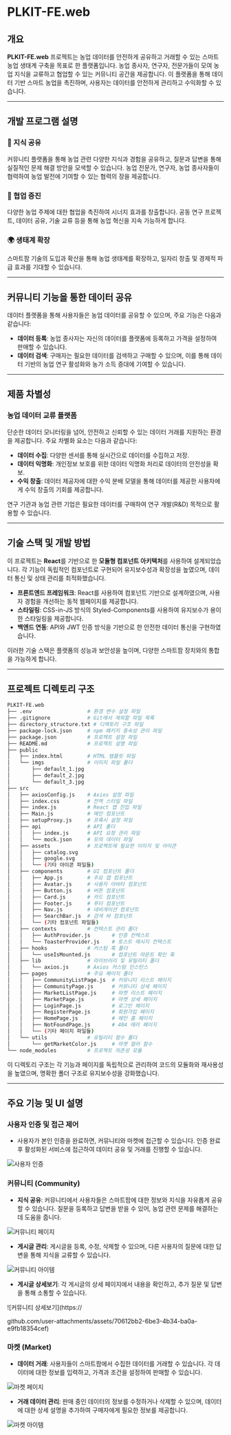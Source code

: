# PLKIT-FE.web

## 개요

**PLKIT-FE.web** 프로젝트는 농업 데이터를 안전하게 공유하고 거래할 수 있는 스마트 농업 생태계 구축을 목표로 한 플랫폼입니다. 농업 종사자, 연구자, 전문가들이 모여 농업 지식을 교류하고 협업할 수 있는 커뮤니티 공간을 제공합니다. 이 플랫폼을 통해 데이터 기반 스마트 농업을 촉진하며, 사용자는 데이터를 안전하게 관리하고 수익화할 수 있습니다.

---

## 개발 프로그램 설명

### 🌱 지식 공유
커뮤니티 플랫폼을 통해 농업 관련 다양한 지식과 경험을 공유하고, 질문과 답변을 통해 실질적인 문제 해결 방안을 모색할 수 있습니다. 농업 전문가, 연구자, 농업 종사자들이 협력하여 농업 발전에 기여할 수 있는 협력의 장을 제공합니다.

### 🤝 협업 증진
다양한 농업 주제에 대한 협업을 촉진하여 시너지 효과를 창출합니다. 공동 연구 프로젝트, 데이터 공유, 기술 교류 등을 통해 농업 혁신을 지속 가능하게 합니다.

### 🌍 생태계 확장
스마트팜 기술의 도입과 확산을 통해 농업 생태계를 확장하고, 일자리 창출 및 경제적 파급 효과를 기대할 수 있습니다.

---

## 커뮤니티 기능을 통한 데이터 공유

데이터 플랫폼을 통해 사용자들은 농업 데이터를 공유할 수 있으며, 주요 기능은 다음과 같습니다:

- **데이터 등록**: 농업 종사자는 자신의 데이터를 플랫폼에 등록하고 가격을 설정하여 판매할 수 있습니다.
- **데이터 검색**: 구매자는 필요한 데이터를 검색하고 구매할 수 있으며, 이를 통해 데이터 기반의 농업 연구 활성화와 농가 소득 증대에 기여할 수 있습니다.

---

## 제품 차별성

### 농업 데이터 교류 플랫폼

단순한 데이터 모니터링을 넘어, 안전하고 신뢰할 수 있는 데이터 거래를 지원하는 환경을 제공합니다. 주요 차별화 요소는 다음과 같습니다:

- **데이터 수집**: 다양한 센서를 통해 실시간으로 데이터를 수집하고 저장.
- **데이터 익명화**: 개인정보 보호를 위한 데이터 익명화 처리로 데이터의 안전성을 확보.
- **수익 창출**: 데이터 제공자에 대한 수익 분배 모델을 통해 데이터를 제공한 사용자에게 수익 창출의 기회를 제공합니다.

연구 기관과 농업 관련 기업은 필요한 데이터를 구매하여 연구 개발(R&D) 목적으로 활용할 수 있습니다.

---

## 기술 스택 및 개발 방법

이 프로젝트는 **React**를 기반으로 한 **모듈형 컴포넌트 아키텍처**를 사용하여 설계되었습니다. 각 기능이 독립적인 컴포넌트로 구현되어 유지보수성과 확장성을 높였으며, 데이터 통신 및 상태 관리를 최적화했습니다.

- **프론트엔드 프레임워크**: React를 사용하여 컴포넌트 기반으로 설계하였으며, 사용자 경험을 개선하는 동적 웹페이지를 제공합니다.
- **스타일링**: CSS-in-JS 방식의 Styled-Components를 사용하여 유지보수가 용이한 스타일링을 제공합니다.
- **백엔드 연동**: API와 JWT 인증 방식을 기반으로 한 안전한 데이터 통신을 구현하였습니다.

이러한 기술 스택은 플랫폼의 성능과 보안성을 높이며, 다양한 스마트팜 장치와의 통합을 가능하게 합니다.

---

## 프로젝트 디렉토리 구조

```bash
PLKIT-FE.web
├── .env                  # 환경 변수 설정 파일
├── .gitignore            # Git에서 제외할 파일 목록
├── directory_structure.txt # 디렉토리 구조 파일
├── package-lock.json     # npm 패키지 종속성 관리 파일
├── package.json          # 프로젝트 설정 파일
├── README.md             # 프로젝트 설명 파일
├── public
│   ├── index.html        # HTML 템플릿 파일
│   └── imgs              # 이미지 파일 폴더
│       ├── default_1.jpg
│       ├── default_2.jpg
│       └── default_3.jpg
├── src
│   ├── axiosConfig.js    # Axios 설정 파일
│   ├── index.css         # 전역 스타일 파일
│   ├── index.js          # React 앱 진입 파일
│   ├── Main.js           # 메인 컴포넌트
│   ├── setupProxy.js     # 프록시 설정 파일
│   ├── api               # API 폴더
│   │   ├── index.js      # API 요청 관리 파일
│   │   └── mock.json     # 모의 데이터 파일
│   ├── assets            # 프로젝트에 필요한 이미지 및 아이콘
│   │   ├── catalog.svg
│   │   ├── google.svg
│   │   └── (기타 아이콘 파일들)
│   ├── components        # UI 컴포넌트 폴더
│   │   ├── App.js        # 주요 앱 컴포넌트
│   │   ├── Avatar.js     # 사용자 아바타 컴포넌트
│   │   ├── Button.js     # 버튼 컴포넌트
│   │   ├── Card.js       # 카드 컴포넌트
│   │   ├── Footer.js     # 푸터 컴포넌트
│   │   ├── Nav.js        # 네비게이션 컴포넌트
│   │   ├── SearchBar.js  # 검색 바 컴포넌트
│   │   └── (기타 컴포넌트 파일들)
│   ├── contexts          # 컨텍스트 관리 폴더
│   │   ├── AuthProvider.js       # 인증 컨텍스트
│   │   └── ToasterProvider.js    # 토스트 메시지 컨텍스트
│   ├── hooks             # 커스텀 훅 폴더
│   │   └── useIsMounted.js       # 컴포넌트 마운트 확인 훅
│   ├── lib               # 라이브러리 및 유틸리티 폴더
│   │   └── axios.js      # Axios 커스텀 인스턴스
│   ├── pages             # 주요 페이지 폴더
│   │   ├── CommunityListPage.js  # 커뮤니티 리스트 페이지
│   │   ├── CommunityPage.js      # 커뮤니티 상세 페이지
│   │   ├── MarketListPage.js     # 마켓 리스트 페이지
│   │   ├── MarketPage.js         # 마켓 상세 페이지
│   │   ├── LoginPage.js          # 로그인 페이지
│   │   ├── RegisterPage.js       # 회원가입 페이지
│   │   ├── HomePage.js           # 메인 홈 페이지
│   │   ├── NotFoundPage.js       # 404 에러 페이지
│   │   └── (기타 페이지 파일들)
│   └── utils             # 유틸리티 함수 폴더
│       └── getMarketColor.js     # 마켓 컬러 함수
└── node_modules          # 프로젝트 의존성 모듈
```

이 디렉토리 구조는 각 기능과 페이지를 독립적으로 관리하여 코드의 모듈화와 재사용성을 높였으며, 명확한 폴더 구조로 유지보수성을 강화했습니다.


---

## 주요 기능 및 UI 설명

### 사용자 인증 및 접근 제어
- 사용자가 본인 인증을 완료하면, 커뮤니티와 마켓에 접근할 수 있습니다. 인증 완료 후 활성화된 서비스에 접근하여 데이터 공유 및 거래를 진행할 수 있습니다.

![사용자 인증](https://github.com/user-attachments/assets/799c7efb-5ff7-44a7-bea8-1ce3ed3544a4)

### 커뮤니티 (Community)
- **지식 공유**: 커뮤니티에서 사용자들은 스마트팜에 대한 정보와 지식을 자유롭게 공유할 수 있습니다. 질문을 등록하고 답변을 받을 수 있어, 농업 관련 문제를 해결하는 데 도움을 줍니다.

![커뮤니티 페이지](https://github.com/user-attachments/assets/93c0d6bc-2111-4168-aede-220798f07a6a)

- **게시글 관리**: 게시글을 등록, 수정, 삭제할 수 있으며, 다른 사용자의 질문에 대한 답변을 통해 지식을 교류할 수 있습니다.

![커뮤니티 아이템](https://github.com/user-attachments/assets/44781980-2be3-4069-9ca9-0e90ed5e2bac)

- **게시글 상세보기**: 각 게시글의 상세 페이지에서 내용을 확인하고, 추가 질문 및 답변을 통해 소통할 수 있습니다.

![커뮤니티 상세보기](https://

github.com/user-attachments/assets/70612bb2-6be3-4b34-ba0a-e9fb18354cef)

### 마켓 (Market)
- **데이터 거래**: 사용자들이 스마트팜에서 수집한 데이터를 거래할 수 있습니다. 각 데이터에 대한 정보를 입력하고, 가격과 조건을 설정하여 판매할 수 있습니다.

![마켓 페이지](https://github.com/user-attachments/assets/5506ab5f-136b-4ca8-8bd2-3f82ddfe4e8b)

- **거래 데이터 관리**: 판매 중인 데이터의 정보를 수정하거나 삭제할 수 있으며, 데이터에 대한 상세 설명을 추가하여 구매자에게 필요한 정보를 제공합니다.

![마켓 아이템](https://github.com/user-attachments/assets/52a39f47-c2a3-4edc-b215-2bc6908d7b08)

